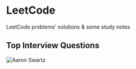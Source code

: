# LeetCode
LeetCode problems' solutions &amp; some study notes

## Top Interview Questions
![Aaron Swartz](https://github.com/ceezyyy/LeetCode-daily/blob/master/INTERVIEW.png)


